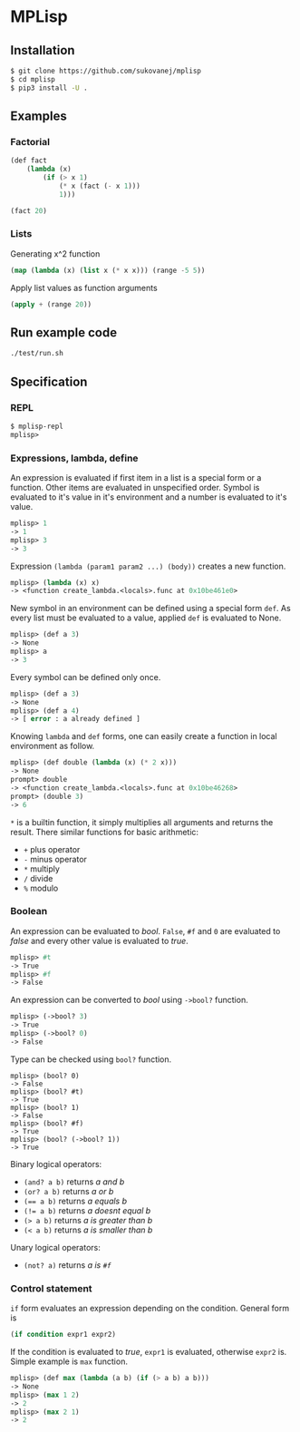 # MPLisp

## Installation

```bash
$ git clone https://github.com/sukovanej/mplisp
$ cd mplisp
$ pip3 install -U .
```

## Examples

### Factorial

```lisp
(def fact
    (lambda (x)
        (if (> x 1)
            (* x (fact (- x 1)))
            1)))

(fact 20)
```

### Lists

Generating x^2 function

```lisp
(map (lambda (x) (list x (* x x))) (range -5 5))
```

Apply list values as function arguments

```lisp
(apply + (range 20))
```

## Run example code

```bash
./test/run.sh
```

## Specification

### REPL

```lisp
$ mplisp-repl
mplisp>
```

### Expressions, lambda, define

An expression is evaluated if first item in a list is a special form or a function. Other items are evaluated 
in unspecified order. Symbol is evaluated to it's value in it's environment and a number is evaluated to it's
value.

```lisp
mplisp> 1
-> 1
mplisp> 3
-> 3
```

Expression ```(lambda (param1 param2 ...) (body))``` creates a new function. 

```lisp
mplisp> (lambda (x) x)
-> <function create_lambda.<locals>.func at 0x10be461e0>
```

New symbol in an environment can be defined using a special form ```def```. As every list must be evaluated to
a value, applied ```def``` is evaluated to None.

```lisp
mplisp> (def a 3)
-> None
mplisp> a
-> 3
```

Every symbol can be defined only once.


```lisp
mplisp> (def a 3)
-> None
mplisp> (def a 4)
-> [ error : a already defined ]
```

Knowing ```lambda``` and ```def``` forms, one can easily create a function in local environment as follow.


```lisp
mplisp> (def double (lambda (x) (* 2 x)))
-> None
prompt> double
-> <function create_lambda.<locals>.func at 0x10be46268>
prompt> (double 3)
-> 6
```

```*``` is a builtin function, it simply multiplies all arguments and returns the result. There similar
functions for basic arithmetic:

- ```+``` plus operator
- ```-``` minus operator
- ```*``` multiply
- ```/``` divide
- ```%``` modulo

### Boolean

An expression can be evaluated to *bool*. `False`, `#f` and `0` are
evaluated to *false* and every other value is evaluated to *true*.

```lisp
mplisp> #t
-> True
mplisp> #f
-> False
```

An expression can be converted to *bool* using ```->bool?``` function.

```lisp
mplisp> (->bool? 3)
-> True
mplisp> (->bool? 0)
-> False
```

Type can be checked using ```bool?``` function.

```lip
mplisp> (bool? 0)
-> False
mplisp> (bool? #t)
-> True
mplisp> (bool? 1)
-> False
mplisp> (bool? #f)
-> True
mplisp> (bool? (->bool? 1))
-> True
```

Binary logical operators:

 - ```(and? a b)``` returns *a and b*
 - ```(or? a b)``` returns *a or b*
 - ```(== a b)``` returns *a equals b*
 - ```(!= a b)``` returns *a doesnt equal b*
 - ```(> a b)``` returns *a is greater than b*
 - ```(< a b)``` returns *a is smaller than b*
 
Unary logical operators:

 - ```(not? a)``` returns *a is ```#f```*

### Control statement

```if``` form evaluates an expression depending on the condition. General form is

```lisp
(if condition expr1 expr2)
```

If the condition is evaluated to *true*, `expr1` is evaluated, otherwise `expr2` is.
Simple example is `max` function.

```lisp
mplisp> (def max (lambda (a b) (if (> a b) a b)))
-> None
mplisp> (max 1 2)
-> 2
mplisp> (max 2 1)
-> 2
```

